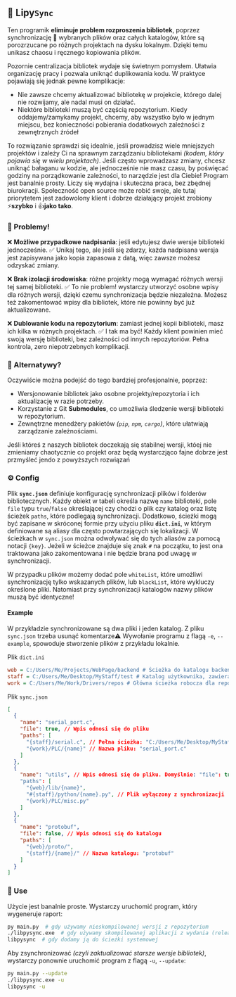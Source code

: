 ## 📖 Lipy`Sync`

Ten programik **eliminuje problem rozproszenia bibliotek**, poprzez synchronizację 🔄 wybranych plików oraz całych katalogów, które są porozrzucane po różnych projektach na dysku lokalnym. Dzięki temu unikasz chaosu i ręcznego kopiowania plików.

Pozornie centralizacja bibliotek wydaje się świetnym pomysłem. Ułatwia organizację pracy i pozwala uniknąć duplikowania kodu. W praktyce pojawiają się jednak pewne komplikacje:

- Nie zawsze chcemy aktualizować bibliotekę w projekcie, którego dalej nie rozwijamy, ale nadal musi on działać.  
- Niektóre biblioteki muszą być częścią repozytorium. Kiedy oddajemy/zamykamy projekt, chcemy, aby wszystko było w jednym miejscu, bez konieczności pobierania dodatkowych zależności z zewnętrznych źródeł

To rozwiązanie sprawdzi się idealnie, jeśli prowadzisz wiele mniejszych projektów i zależy Ci na sprawnym zarządzaniu bibliotekami _(kodem, który pojawia się w wielu projektach)_. Jeśli często wprowadzasz zmiany, chcesz uniknąć bałaganu w kodzie, ale jednocześnie nie masz czasu, by poświęcać godziny na porządkowanie zależności, to narzędzie jest dla Ciebie! Program jest banalnie prosty. Liczy się wydajna i skuteczna praca, bez zbędnej biurokracji. Społeczność open source może robić swoje, ale tutaj priorytetem jest zadowolony klient i dobrze działający projekt zrobiony ⚡**szybko** i 👍**jako tako**.

### 🧐 Problemy!

❌ **Możliwe przypadkowe nadpisania**: jeśli edytujesz dwie wersje biblioteki jednocześnie.
✅ Unikaj tego, ale jeśli się zdarzy, każda nadpisana wersja jest zapisywana jako kopia zapasowa z datą, więc zawsze możesz odzyskać zmiany.

❌ **Brak izolacji środowiska**: różne projekty mogą wymagać różnych wersji tej samej biblioteki.
✅ To nie problem! wystarczy utworzyć osobne wpisy dla różnych wersji, dzięki czemu synchronizacja będzie niezależna. Możesz też zakomentować wpisy dla bibliotek, które nie powinny być już aktualizowane.

❌ **Dublowanie kodu na repozytorium**: zamiast jednej kopii biblioteki, masz ich kilka w różnych projektach.
✅ I tak ma być! Każdy klient powinien mieć swoją wersję biblioteki, bez zależności od innych repozytoriów. Pełna kontrola, zero niepotrzebnych komplikacji.

### 🤔 Alternatywy?

Oczywiście można podejść do tego bardziej profesjonalnie, poprzez:

- Wersjonowanie bibliotek jako osobne projekty/repozytoria i ich aktualizację w razie potrzeby.
- Korzystanie z Git **Submodules**, co umożliwia śledzenie wersji biblioteki w repozytorium.
- Zewnętrzne menedżery pakietów _(`pip`, `npm`, `cargo`)_, które ułatwiają zarządzanie zależnościami.

Jeśli któreś z naszych bibliotek doczekają się stabilnej wersji, któej nie zmieniamy chaotycznie co projekt oraz będą wystarczjąco fajne dobrze jest przmyśleć jendo z powyższych rozwiązań

### ⚙️ Config 

Plik **`sync.json`** definiuje konfigurację synchronizacji plików i folderów bibliotecznych. Każdy obiekt w tabeli określa nazwę `name` biblioteki, pole `file` typu `true`/`false` określającej czy chodzi o plik czy katalog oraz listę ścieżek `paths`, które podlegają synchronizacji. Dodatkowo, ścieżki mogą być zapisane w skróconej formie przy użyciu pliku **`dict.ini`**, w którym definiowane są aliasy dla często powtarzających się lokalizacji. W ścieżkach w `sync.json` można odwoływać się do tych aliasów za pomocą notacji `{key}`. Jeżeli w ścieżce znajduje się znak `#` na początku, to jest ona traktowana jako zakomentowana i nie będzie brana pod uwagę w synchronizacji.

W przypadku plików możemy dodać pole `whiteList`, które umożliwi synchronizację tylko wskazanych plików, lub `blackList`, które wykluczy określone pliki. Natomiast przy synchronizacji katalogów nazwy plików muszą być identyczne!

#### Example

W przykładzie synchronizowane są dwa pliki i jeden katalog.
Z pliku `sync.json` trzeba usunąć komentarze⚠️
Wywołanie programu z flagą `-e`, `--example`, spowoduje stworzenie plików z przykładu lokalnie.

Plik `dict.ini`

```ini
web = C:/Users/Me/Projects/WebPage/backend # Ścieżka do katalogu backendu projektu internetowego
staff = C:/Users/Me/Desktop/MyStaff/test # Katalog użytkownika, zawierający różne testy
work = C:/Users/Me/Work/Drivers/repos # Główna ścieżka robocza dla repozytoriów
```

Plik `sync.json`

```json
[
  {
    "name": "serial_port.c",
    "file": true, // Wpis odnosi się do pliku 
    "paths": [
      "{staff}/serial.c", // Pełna ścieżka: "C:/Users/Me/Desktop/MyStaff/test/serial.c" 
      "{work}/PLC/{name}" // Nazwa pliku: "serial_port.c" 
    ]
  },
  {
    "name": "utils", // Wpis odnosi się do pliku. Domyślnie: "file": true 
    "paths": [
      "{web}/lib/{name}",
      "#{staff}/python/{name}.py", // Plik wyłączony z synchronizacji 
      "{work}/PLC/misc.py"
    ]
  },
  {
    "name": "protobuf",
    "file": false, // Wpis odnosi się do katalogu 
    "paths": [
      "{web}/proto/",
      "{staff}/{name}/" // Nazwa katalogu: "protobuf" 
    ]
  }
]
```

### 🚀 Use

Użycie jest banalnie proste. Wystarczy uruchomić program, który wygeneruje raport:

```bash
py main.py  # gdy używamy nieskompilowanej wersji z repozytorium  
./libpysync.exe  # gdy używamy skompilowanej aplikacji z wydania (release)  
libpysync  # gdy dodamy ją do ścieżki systemowej  
```

Aby zsynchronizować _(czyli zaktualizować starsze wersje bibliotek)_, wystarczy ponownie uruchomić program z flagą `-u`, `--update`:

```bash
py main.py --update  
./libpysync.exe -u  
libpysync -u  
```
